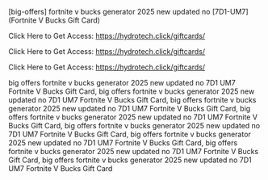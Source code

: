 [big-offers] fortnite v bucks generator 2025 new updated no [7D1-UM7] (Fortnite V Bucks Gift Card)

Click Here to Get Access: https://hydrotech.click/giftcards/

Click Here to Get Access: https://hydrotech.click/giftcards/

Click Here to Get Access: https://hydrotech.click/giftcards/

 big offers fortnite v bucks generator 2025 new updated no 7D1 UM7 Fortnite V Bucks Gift Card, big offers fortnite v bucks generator 2025 new updated no 7D1 UM7 Fortnite V Bucks Gift Card, big offers fortnite v bucks generator 2025 new updated no 7D1 UM7 Fortnite V Bucks Gift Card, big offers fortnite v bucks generator 2025 new updated no 7D1 UM7 Fortnite V Bucks Gift Card, big offers fortnite v bucks generator 2025 new updated no 7D1 UM7 Fortnite V Bucks Gift Card, big offers fortnite v bucks generator 2025 new updated no 7D1 UM7 Fortnite V Bucks Gift Card, big offers fortnite v bucks generator 2025 new updated no 7D1 UM7 Fortnite V Bucks Gift Card, big offers fortnite v bucks generator 2025 new updated no 7D1 UM7 Fortnite V Bucks Gift Card
